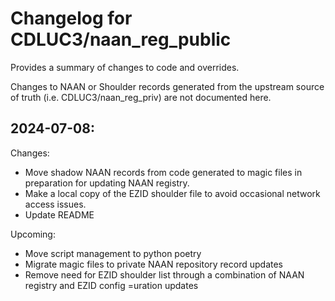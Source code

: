 # Changelog for CDLUC3/naan_reg_public

Provides a summary of changes to code and overrides. 

Changes to NAAN or Shoulder records generated from the upstream source of truth (i.e. CDLUC3/naan_reg_priv) are not 
documented here.

## 2024-07-08:

Changes:

- Move shadow NAAN records from code generated to magic files in preparation for updating NAAN registry.
- Make a local copy of the EZID shoulder file to avoid occasional network access issues.
- Update README

Upcoming:

- Move script management to python poetry
- Migrate magic files to private NAAN repository record updates
- Remove need for EZID shoulder list through a combination of NAAN registry and EZID config =uration updates

